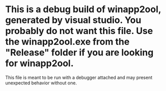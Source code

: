 # This is a debug build of winapp2ool, generated by visual studio. You probably do not want this file. Use the winapp2ool.exe from the "Release" folder if you are looking for winapp2ool.  
This file is meant to be run with a debugger attached and may present unexpected behavior without one. 

